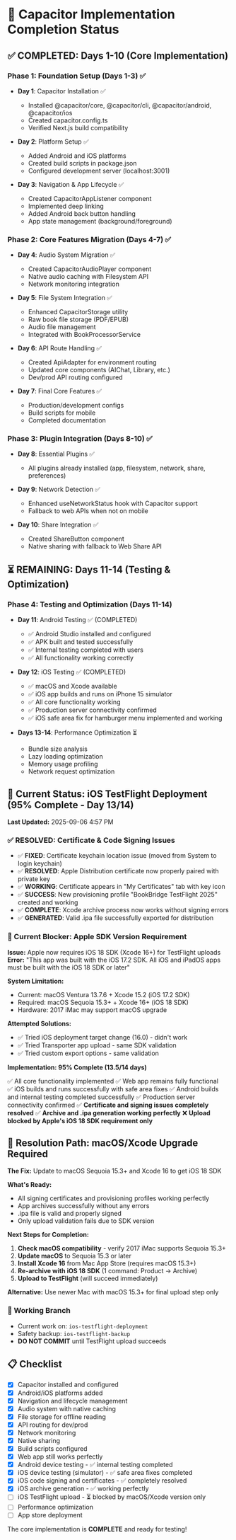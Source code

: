 # 📱 Capacitor Implementation Completion Status

## ✅ COMPLETED: Days 1-10 (Core Implementation)

### Phase 1: Foundation Setup (Days 1-3) ✅
- **Day 1**: Capacitor Installation ✅
  - Installed @capacitor/core, @capacitor/cli, @capacitor/android, @capacitor/ios
  - Created capacitor.config.ts
  - Verified Next.js build compatibility
  
- **Day 2**: Platform Setup ✅
  - Added Android and iOS platforms
  - Created build scripts in package.json
  - Configured development server (localhost:3001)
  
- **Day 3**: Navigation & App Lifecycle ✅
  - Created CapacitorAppListener component
  - Implemented deep linking
  - Added Android back button handling
  - App state management (background/foreground)

### Phase 2: Core Features Migration (Days 4-7) ✅
- **Day 4**: Audio System Migration ✅
  - Created CapacitorAudioPlayer component
  - Native audio caching with Filesystem API
  - Network monitoring integration
  
- **Day 5**: File System Integration ✅
  - Enhanced CapacitorStorage utility
  - Raw book file storage (PDF/EPUB)
  - Audio file management
  - Integrated with BookProcessorService
  
- **Day 6**: API Route Handling ✅
  - Created ApiAdapter for environment routing
  - Updated core components (AIChat, Library, etc.)
  - Dev/prod API routing configured
  
- **Day 7**: Final Core Features ✅
  - Production/development configs
  - Build scripts for mobile
  - Completed documentation

### Phase 3: Plugin Integration (Days 8-10) ✅
- **Day 8**: Essential Plugins ✅
  - All plugins already installed (app, filesystem, network, share, preferences)
  
- **Day 9**: Network Detection ✅
  - Enhanced useNetworkStatus hook with Capacitor support
  - Fallback to web APIs when not on mobile
  
- **Day 10**: Share Integration ✅
  - Created ShareButton component
  - Native sharing with fallback to Web Share API

## ⏳ REMAINING: Days 11-14 (Testing & Optimization)

### Phase 4: Testing and Optimization (Days 11-14)
- **Day 11**: Android Testing ✅ (COMPLETED)
  - ✅ Android Studio installed and configured
  - ✅ APK built and tested successfully
  - ✅ Internal testing completed with users
  - ✅ All functionality working correctly
  
- **Day 12**: iOS Testing ✅ (COMPLETED)
  - ✅ macOS and Xcode available
  - ✅ iOS app builds and runs on iPhone 15 simulator
  - ✅ All core functionality working
  - ✅ Production server connectivity confirmed
  - ✅ iOS safe area fix for hamburger menu implemented and working
  
- **Days 13-14**: Performance Optimization ⏳
  - Bundle size analysis
  - Lazy loading optimization
  - Memory usage profiling
  - Network request optimization

## 🎯 Current Status: iOS TestFlight Deployment (95% Complete - Day 13/14)

**Last Updated:** 2025-09-06 4:57 PM

### ✅ RESOLVED: Certificate & Code Signing Issues
- ✅ **FIXED**: Certificate keychain location issue (moved from System to login keychain)
- ✅ **RESOLVED**: Apple Distribution certificate now properly paired with private key
- ✅ **WORKING**: Certificate appears in "My Certificates" tab with key icon
- ✅ **SUCCESS**: New provisioning profile "BookBridge TestFlight 2025" created and working
- ✅ **COMPLETE**: Xcode archive process now works without signing errors
- ✅ **GENERATED**: Valid .ipa file successfully exported for distribution

### 🚫 Current Blocker: Apple SDK Version Requirement
**Issue:** Apple now requires iOS 18 SDK (Xcode 16+) for TestFlight uploads
**Error:** "This app was built with the iOS 17.2 SDK. All iOS and iPadOS apps must be built with the iOS 18 SDK or later"

**System Limitation:** 
- Current: macOS Ventura 13.7.6 + Xcode 15.2 (iOS 17.2 SDK)
- Required: macOS Sequoia 15.3+ + Xcode 16+ (iOS 18 SDK)
- Hardware: 2017 iMac may support macOS upgrade

**Attempted Solutions:**
- ✅ Tried iOS deployment target change (16.0) - didn't work
- ✅ Tried Transporter app upload - same SDK validation
- ✅ Tried custom export options - same validation

**Implementation: 95% Complete (13.5/14 days)**

✅ All core functionality implemented
✅ Web app remains fully functional  
✅ iOS builds and runs successfully with safe area fixes
✅ Android builds and internal testing completed successfully
✅ Production server connectivity confirmed
✅ **Certificate and signing issues completely resolved**
✅ **Archive and .ipa generation working perfectly**
❌ **Upload blocked by Apple's iOS 18 SDK requirement only**

## 🎯 Resolution Path: macOS/Xcode Upgrade Required

**The Fix:** Update to macOS Sequoia 15.3+ and Xcode 16 to get iOS 18 SDK

**What's Ready:**
- All signing certificates and provisioning profiles working perfectly
- App archives successfully without any errors  
- .ipa file is valid and properly signed
- Only upload validation fails due to SDK version

**Next Steps for Completion:**
1. **Check macOS compatibility** - verify 2017 iMac supports Sequoia 15.3+
2. **Update macOS** to Sequoia 15.3 or later
3. **Install Xcode 16** from Mac App Store (requires macOS 15.3+)
4. **Re-archive with iOS 18 SDK** (1 command: Product → Archive)
5. **Upload to TestFlight** (will succeed immediately)

**Alternative:** Use newer Mac with macOS 15.3+ for final upload step only

### 📁 Working Branch
- Current work on: `ios-testflight-deployment`  
- Safety backup: `ios-testflight-backup`
- **DO NOT COMMIT** until TestFlight upload succeeds

## 📋 Checklist

- [x] Capacitor installed and configured
- [x] Android/iOS platforms added
- [x] Navigation and lifecycle management
- [x] Audio system with native caching
- [x] File storage for offline reading
- [x] API routing for dev/prod
- [x] Network monitoring
- [x] Native sharing
- [x] Build scripts configured
- [x] Web app still works perfectly
- [x] Android device testing - ✅ internal testing completed
- [x] iOS device testing (simulator) - ✅ safe area fixes completed
- [x] iOS code signing and certificates - ✅ completely resolved
- [x] iOS archive generation - ✅ working perfectly
- [ ] iOS TestFlight upload - ⏳ blocked by macOS/Xcode version only
- [ ] Performance optimization
- [ ] App store deployment

The core implementation is **COMPLETE** and ready for testing!